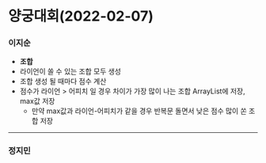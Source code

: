 # 양궁대회(2022-02-07)
### 이지순
* **조합**
* 라이언이 쏠 수 있는 조합 모두 생성
* 조합 생성 될 때마다 점수 계산
* 점수가 라이언 > 어피치 일 경우 차이가 가장 많이 나는 조합 ArrayList에 저장, max값 저장
  * 만약 max값과 라이언-어피치가 같을 경우 반복문 돌면서 낮은 점수 많이 쏜 조합 저장
---
### 정지민
